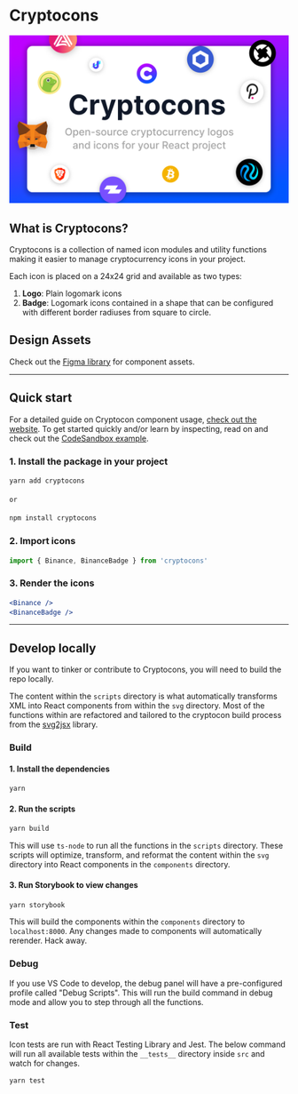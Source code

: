 # Cryptocons

![Cryptocons cover](.github/cover.png)

## What is Cryptocons?

Cryptocons is a collection of named icon modules and utility functions making it easier to manage cryptocurrency icons in your project.

Each icon is placed on a 24x24 grid and available as two types:

1. **Logo**: Plain logomark icons
2. **Badge**: Logomark icons contained in a shape that can be configured with different border radiuses from square to circle.

## Design Assets

Check out the [Figma library](https://www.figma.com/community/file/1100964857221715143/Cryptocurrency-Logos-and-Icons) for component assets.

---

## Quick start

For a detailed guide on Cryptocon component usage, [check out the website](https://www.cryptocons.io/documentation/usage). To get started quickly and/or learn by inspecting, read on and check out the [CodeSandbox example](https://codesandbox.io/s/cryptocons-example-okpxc2?file=/src/App.tsx).

### 1. Install the package in your project

```bash
yarn add cryptocons

or

npm install cryptocons
```

### 2. Import icons

```jsx
import { Binance, BinanceBadge } from 'cryptocons'
```

### 3. Render the icons

```jsx
<Binance />
<BinanceBadge />
```

---

## Develop locally

If you want to tinker or contribute to Cryptocons, you will need to build the repo locally.

The content within the `scripts` directory is what automatically transforms XML into React components from within the `svg` directory. Most of the functions within are refactored and tailored to the cryptocon build process from the [svg2jsx](https://github.com/balajmarius/svg2jsx) library.

### Build

#### 1. Install the dependencies

```bash
yarn
```

#### 2. Run the scripts

```bash
yarn build
```

This will use `ts-node` to run all the functions in the `scripts` directory. These scripts will optimize, transform, and reformat the content within the `svg` directory into React components in the `components` directory.

#### 3. Run Storybook to view changes

```bash
yarn storybook
```

This will build the components within the `components` directory to `localhost:8000`. Any changes made to components will automatically rerender. Hack away.

### Debug

If you use VS Code to develop, the debug panel will have a pre-configured profile called "Debug Scripts". This will run the build command in debug mode and allow you to step through all the functions.

### Test

Icon tests are run with React Testing Library and Jest. The below command will run all available tests within the `__tests__` directory inside `src` and watch for changes.

```bash
yarn test
```
